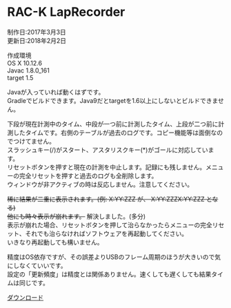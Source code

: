 RAC-K LapRecorder
====

制作日:2017年3月3日  
更新日:2018年2月2日  
  
作成環境  
OS X 10.12.6  
Javac 1.8.0_161  
target 1.5  
  
Javaが入っていれば動くはずです。  
Gradleでビルドできます。Java9だとtargetを1.6以上にしないとビルドできません。  
  
下段が現在計測中のタイム、中段が一つ前に計測したタイム、上段が二つ前に計測したタイムです。右側のテーブルが過去のログです。コピー機能等は面倒なのでつけてません。  
スラッシュキー(/)がスタート、アスタリスクキー(\*)がゴールに対応しています。  
リセットボタンを押すと現在の計測を中止します。記録にも残しません。メニューの完全リセットを押すと過去のログも全削除します。  
ウィンドウが非アクティブの時は反応しません。注意してください。  
  
~~稀に結果が二重に表示されます。(例: X:YY:ZZZ が、 X:YY:ZZZX:YY:ZZZ となる)  
他にも時々表示が崩れます。~~ 解決しました。(多分)  
表示が崩れた場合、リセットボタンを押して治らなかったらメニューの完全リセット、それでも治らなければソフトウェアを再起動してください。  
いきなり再起動しても構いません。  
  
精度はOS依存ですが、その誤差よりUSBのフレーム周期のほうが大きいので気にしなくていいです。  
設定の「更新頻度」は精度とは関係ありません。速くしても遅くしても結果タイムは同じです。  
  
[ダウンロード](https://github.com/e155742/RAC-K_LapRecorder/releases/download/v1.0.0/RAC-K-LapRecorder.jar "RAC-K-LapRecorder.jar")